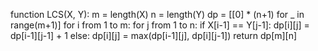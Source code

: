 function LCS(X, Y):
    m = length(X)
    n = length(Y)
    dp = [[0] * (n+1) for _ in range(m+1)]
    for i from 1 to m:
        for j from 1 to n:
            if X[i-1] == Y[j-1]:
                dp[i][j] = dp[i-1][j-1] + 1
            else:
                dp[i][j] = max(dp[i-1][j], dp[i][j-1])
    return dp[m][n]